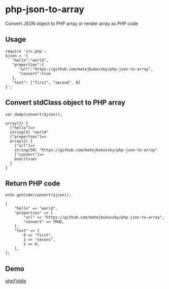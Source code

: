 # php-json-to-array
Convert JSON object to PHP array or render array as PHP code

## Usage
    require 'src.php';
    $json = '{  
       "hello":"world",
       "properties":{  
          "url":"https://github.com/matejbukovsky/php-json-to-array",
          "convert":true
       },
       "test": ["first", "second", 0]
    }';
## Convert stdClass object to PHP array
    var_dump(convert($json));
    
    array(2) {
      ["hello"]=>
      string(5) "world"
      ["properties"]=>
      array(2) {
        ["url"]=>
        string(50) "https://github.com/matejbukovsky/php-json-to-array"
        ["convert"]=>
        bool(true)
      }
    }
## Return PHP code
    echo getCode(convert($json));
    
    [
        "hello" => "world",
        "properties" => [
            "url" => "https://github.com/matejbukovsky/php-json-to-array",
            "convert" => TRUE,
        ],
        "test" => [
            0 => "first",
            1 => "secons",
            2 => 0,
        ],
    ];
    
## Demo
[phpFiddle](http://phpfiddle.org/main/code/5t9v-rxnf)

